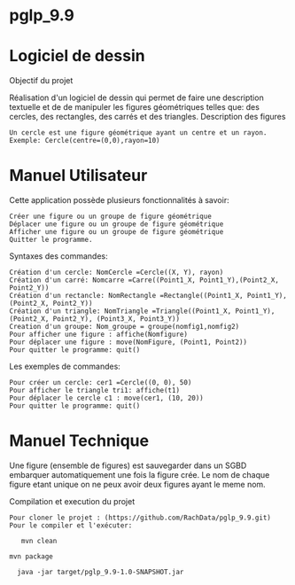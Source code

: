 # pglp_9.9
# Logiciel de dessin
Objectif du projet

Réalisation d'un logiciel de dessin qui permet de faire une description textuelle et de de manipuler les figures géométriques telles que: des cercles, des rectangles, des carrés et des triangles.
Description des figures

    Un cercle est une figure géométrique ayant un centre et un rayon. Exemple: Cercle(centre=(0,0),rayon=10)

# Manuel Utilisateur

Cette application possède plusieurs fonctionnalités à savoir:

    Créer une figure ou un groupe de figure géométrique
    Déplacer une figure ou un groupe de figure géométrique
    Afficher une figure ou un groupe de figure géométrique
    Quitter le programme.

Syntaxes des commandes:

    Création d'un cercle: NomCercle =Cercle((X, Y), rayon)
    Création d'un carré: Nomcarre =Carre((Point1_X, Point1_Y),(Point2_X, Point2_Y))
    Création d'un rectancle: NomRectangle =Rectangle((Point1_X, Point1_Y), (Point2_X, Point2_Y))
    Création d'un triangle: NomTriangle =Triangle((Point1_X, Point1_Y), (Point2_X, Point2_Y), (Point3_X, Point3_Y))
    Creation d'un groupe: Nom_groupe = groupe(nomfig1,nomfig2)
    Pour afficher une figure : affiche(Nomfigure)
    Pour déplacer une figure : move(NomFigure, (Point1, Point2))
    Pour quitter le programme: quit()

Les exemples de commandes:

    Pour créer un cercle: cer1 =Cercle((0, 0), 50)
    Pour afficher le triangle tri1: affiche(t1)
    Pour déplacer le cercle c1 : move(cer1, (10, 20))
    Pour quitter le programme: quit()
    
# Manuel Technique

Une figure (ensemble de figures) est sauvegarder dans un SGBD embarquer automatiquement une fois la figure crée. Le nom de 
chaque figure etant unique on ne peux avoir deux figures ayant le meme nom.

Compilation et execution du projet

    Pour cloner le projet : (https://github.com/RachData/pglp_9.9.git)
    Pour le compiler et l'exécuter:

`   mvn clean`

   `mvn package`

`   java -jar target/pglp_9.9-1.0-SNAPSHOT.jar `
